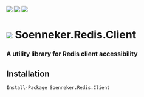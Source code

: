 [![](https://img.shields.io/nuget/v/Soenneker.Redis.Client.svg?style=for-the-badge)](https://www.nuget.org/packages/Soenneker.Redis.Client/)
[![](https://img.shields.io/github/actions/workflow/status/soenneker/soenneker.redis.client/publish-package.yml?style=for-the-badge)](https://github.com/soenneker/soenneker.redis.client/actions/workflows/publish-package.yml)
[![](https://img.shields.io/nuget/dt/Soenneker.Redis.Client.svg?style=for-the-badge)](https://www.nuget.org/packages/Soenneker.Redis.Client/)

# ![](https://user-images.githubusercontent.com/4441470/224455560-91ed3ee7-f510-4041-a8d2-3fc093025112.png) Soenneker.Redis.Client
### A utility library for Redis client accessibility

## Installation

```
Install-Package Soenneker.Redis.Client
```
